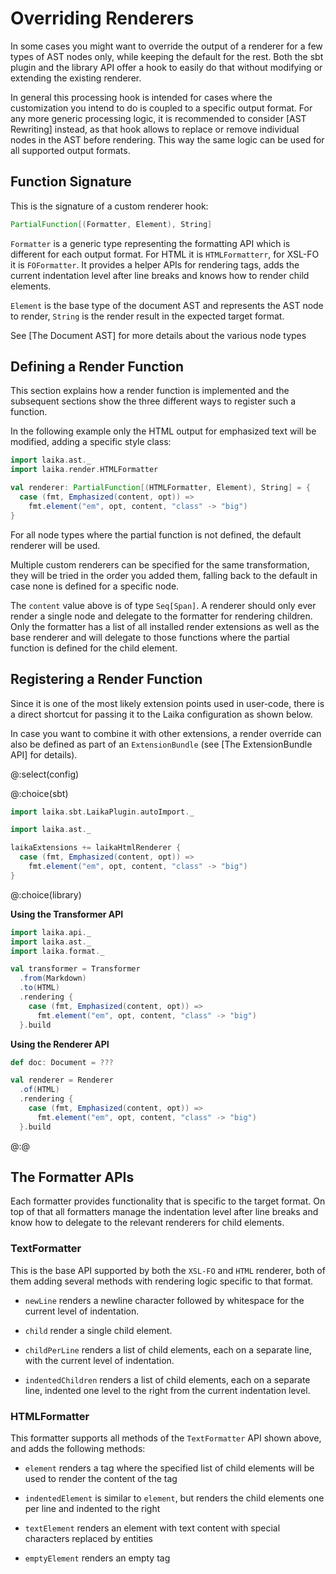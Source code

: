 
Overriding Renderers
====================

In some cases you might want to override the output of a renderer for a few types of AST nodes only,
while keeping the default for the rest. 
Both the sbt plugin and the library API offer a hook to easily do that 
without modifying or extending the existing renderer. 

In general this processing hook is intended for cases where the customization you intend to do is coupled
to a specific output format. 
For any more generic processing logic, it is recommended to consider [AST Rewriting] instead,
as that hook allows to replace or remove individual nodes in the AST before rendering.
This way the same logic can be used for all supported output formats.


Function Signature
------------------

This is the signature of a custom renderer hook:

```scala
PartialFunction[(Formatter, Element), String]
```

`Formatter` is a generic type representing the formatting API which is different for each output format. 
For HTML it is `HTMLFormatterr`, for XSL-FO it is `FOFormatter`. 
It provides a helper APIs for rendering tags, adds the current indentation level after line breaks 
and knows how to render child elements. 

`Element` is the base type of the document AST and represents the AST node to render, 
`String` is the render result in the expected target format.

See [The Document AST] for more details about the various node types


Defining a Render Function
--------------------------

This section explains how a render function is implemented and the subsequent sections
show the three different ways to register such a function.

In the following example only the HTML output for emphasized text will be modified,
adding a specific style class:

```scala mdoc:silent
import laika.ast._
import laika.render.HTMLFormatter

val renderer: PartialFunction[(HTMLFormatter, Element), String] = {
  case (fmt, Emphasized(content, opt)) => 
    fmt.element("em", opt, content, "class" -> "big") 
}
```

For all node types where the partial function is not defined, the default renderer will be used.

Multiple custom renderers can be specified for the same transformation, 
they will be tried in the order you added them, 
falling back to the default in case none is defined for a specific node.

The `content` value above is of type `Seq[Span]`. 
A renderer should only ever render a single node and delegate to the formatter for rendering children. 
Only the formatter has a list of all installed render extensions as well as the base renderer
and will delegate to those functions where the partial function is defined for the child element.


Registering a Render Function
-----------------------------

Since it is one of the most likely extension points used in user-code, there is a direct shortcut for passing
it to the Laika configuration as shown below.

In case you want to combine it with other extensions, a render override can also be defined as part of an
`ExtensionBundle` (see [The ExtensionBundle API] for details).


@:select(config)

@:choice(sbt)

```scala mdoc:invisible
import laika.sbt.LaikaPlugin.autoImport._
```

```scala mdoc:compile-only
import laika.ast._

laikaExtensions += laikaHtmlRenderer {
  case (fmt, Emphasized(content, opt)) => 
    fmt.element("em", opt, content, "class" -> "big")
}
```

@:choice(library)

**Using the Transformer API**

```scala mdoc:silent
import laika.api._
import laika.ast._
import laika.format._

val transformer = Transformer
  .from(Markdown)
  .to(HTML)
  .rendering {
    case (fmt, Emphasized(content, opt)) => 
      fmt.element("em", opt, content, "class" -> "big")
  }.build
```

**Using the Renderer API**

```scala mdoc:compile-only
def doc: Document = ???

val renderer = Renderer
  .of(HTML)
  .rendering { 
    case (fmt, Emphasized(content, opt)) => 
      fmt.element("em", opt, content, "class" -> "big")
  }.build
```

@:@


The Formatter APIs
------------------

Each formatter provides functionality that is specific to the target format.
On top of that all formatters manage the indentation level after line breaks and 
know how to delegate to the relevant renderers for child elements.


### TextFormatter

This is the base API supported by both the `XSL-FO` and `HTML` renderer,
both of them adding several methods with rendering logic specific to that format.

* `newLine` renders a newline character followed by whitespace for the current level of indentation.

* `child` render a single child element.

* `childPerLine` renders a list of child elements, each on a separate line, with the current level of indentation.

* `indentedChildren` renders a list of child elements, each on a separate line, 
  indented one level to the right from the current indentation level.


### HTMLFormatter

This formatter supports all methods of the `TextFormatter` API shown above, and adds the following methods:

* `element` renders a tag where the specified list of child elements will be used to render the content of the tag

* `indentedElement` is similar to `element`, but renders the child elements one per line and indented to the right
  
* `textElement` renders an element with text content with special characters replaced by entities

* `emptyElement` renders an empty tag
